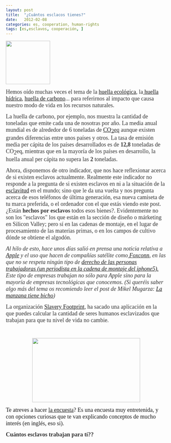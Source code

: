 ```yaml
---
layout: post
title:  "¿Cuántos esclacos tienes?"
date:   2012-02-08
categories: es, cooperation, human-rights
tags: [es,esclavos, cooperación, ]
---
```


<img class="alignleft" src="http://izaroblog.files.wordpress.com/2012/02/huella_ecologica.jpg?w=300" alt="" width="139" height="136" />

<span style="color:#333333;"><span style="font-family:'Ubuntu Light';"><span style="font-size:large;">Hemos oído muchas veces el tema de la <a href="http://es.wikipedia.org/wiki/Huella_ecológica" target="_blank">huella ecológica</a>, la<a href="http://es.wikipedia.org/wiki/Huella_hídrica" target="_blank"> huella hídrica</a>, <a href="http://es.wikipedia.org/wiki/Huella_de_carbono" target="_blank">huella de carbono</a>... para referirnos al impacto que causa nuestro modo de vida en los recursos naturales.</span></span></span>

<span style="color:#333333;"><span style="font-family:'Ubuntu Light';"><span style="font-size:large;">La huella de carbono, por ejemplo, nos muestra la cantidad de toneladas que emite cada una de nosotras por año. La media anual mundial es de alrededor de 6 toneladas de <a href="http://es.wikipedia.org/wiki/Tonelada_equivalente_de_carbón" target="_blank">CO</a></span></span></span><a href="http://es.wikipedia.org/wiki/Tonelada_equivalente_de_carbón" target="_blank"><span style="color:#333333;"><sub><span style="font-family:'Ubuntu Light';"><span style="font-size:large;">2</span></span></sub></span><span style="color:#333333;"><span style="font-family:'Ubuntu Light';"><span style="font-size:large;">eq</span></span></span></a><span style="color:#333333;"><span style="font-family:'Ubuntu Light';"><span style="font-size:large;"> aunque existen grandes diferencias entre unos países y otros. La tasa de emisión media per cápita  de los países desarrollados es de </span></span></span><strong><span style="color:#333333;"><span style="font-family:'Ubuntu Light';"><span style="font-size:large;">12,8</span></span></span></strong><span style="color:#333333;"><span style="font-family:'Ubuntu Light';"><span style="font-size:large;"> toneladas de CO</span></span></span><span style="color:#333333;"><sub><span style="font-family:'Ubuntu Light';"><span style="font-size:large;">2</span></span></sub></span><span style="color:#333333;"><span style="font-family:'Ubuntu Light';"><span style="font-size:large;">eq, mientras que en la mayoría de los países en desarrollo, la huella anual per cápita no supera las</span></span></span><strong><span style="color:#333333;"><span style="font-family:'Ubuntu Light';"><span style="font-size:large;"> 2</span></span></span></strong><span style="color:#333333;"><span style="font-family:'Ubuntu Light';"><span style="font-size:large;"> toneladas.</span></span></span>

<span style="color:#333333;"><span style="font-family:'Ubuntu Light';"><span style="font-size:large;">Ahora, disponemos de otro indicador, que nos hace reflexionar acerca de si existen esclavos actualmente. Realmente este indicador no responde a la pregunta de si existen esclavos en ni a la situación de la <a href="http://es.wikipedia.org/wiki/Esclavitud" target="_blank">esclavitud</a> en el mundo; sino que le da una vuelta y nos pregunta acerca de esos teléfonos de última generación, esa nueva camiseta de tu marca preferida, o el ordenador con el que estás viendo este post.¿Están </span></span></span><strong><span style="color:#333333;"><span style="font-family:'Ubuntu Light';"><span style="font-size:large;">hechos por esclavos</span></span></span></strong><span style="color:#333333;"><span style="font-family:'Ubuntu Light';"><span style="font-size:large;"> todos esos bienes?. Evidentemente no son los "esclavos" los que están en la sección de diseño o márketing en Silicon Valley; pero sí en las cadenas de montaje, en el lugar de procesamiento de las materias primas, o en los campos de cultivo dónde se obtiene el algodón.</span></span></span>

<em><span style="color:#333333;"><span style="font-family:'Ubuntu Light';"><span style="font-size:large;">Al hilo de esto, hace unos días salió en prensa una noticia relativa a <a href="http://www.publico.es/ciencias/418911/la-gente-se-sentiria-molesta-si-viera-de-donde-viene-su-iphone" target="_blank"> Apple</a> y el uso que hacen de compañías satélite como<a href="http://es.wikipedia.org/wiki/Hon_Hai" target="_blank"> Foxconn</a>, en las que no se respeta ningún tipo de <a href="http://www.omicrono.com/2012/09/la-historia-del-periodista-chino-que-se-infiltro-en-la-linea-de-fabricacion-del-iphone-5-en-foxconn/" target="_blank">derecho de las personas trabajadoras (un periodista en la cadena de montaje del iphone5).</a> Este tipo de empresas trabajan no sólo para Apple sino para la mayoría de empresas tecnológicas que conocemos. (Si queréis saber algo más del tema os recomiendo leer el post de Mikel Mugarza: <a href="http://www.mikelmugarza.com/?p=90" target="_blank">La manzana tiene bicho</a>)

</span></span></span></em>

<span style="color:#333333;"><span style="font-family:'Ubuntu Light';"><span style="font-size:large;">La organización <a href="http://slaveryfootprint.org/" target="_blank">Slavery Footprint</a>, ha sacado una aplicación en la que puedes calcular la cantidad de seres humanos esclavizados que trabajan para que tu nivel de vida no cambie.</span></span></span>

&nbsp;
<p style="text-align:center;"><a href="http://slaveryfootprint.org/"><img class="aligncenter" title="Slaves" src="http://8.mshcdn.com/wp-content/gallery/2012-sxsw-interactive-winners/Activism%20Made%20in%20a%20Free%20World%20-%20Slavery%20Footprint.jpg" alt="" width="339" height="201" /></a></p>
<span style="font-family:'Ubuntu Light';"><span style="font-size:large;">Te atreves a hacer <a href="http://slaveryfootprint.org/survey" target="_blank">la encuesta</a>? Es una encuesta muy entretenida, y con opciones curiosas que te van explicando conceptos de mucho interés (en inglés, eso si).</span></span>

<strong><span style="color:#333333;"><span style="font-family:'Ubuntu Light';"><span style="font-size:large;">Cuántos esclavos trabajan para tí??</span></span></span></strong>